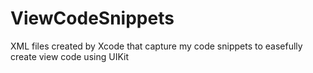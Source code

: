 # ViewCodeSnippets
XML files created by Xcode that capture my code snippets to easefully create view code using UIKit
